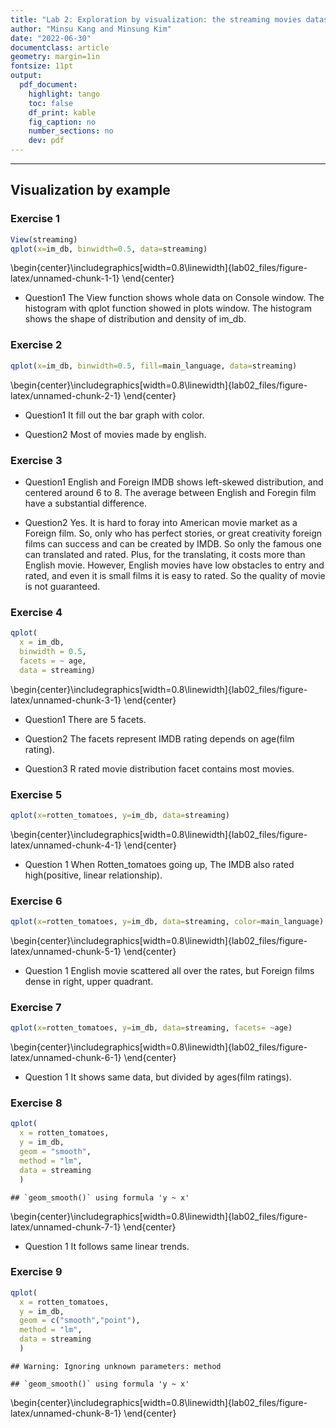 ```yaml
---
title: "Lab 2: Exploration by visualization: the streaming movies dataset"
author: "Minsu Kang and Minsung Kim"
date: "2022-06-30"
documentclass: article
geometry: margin=1in
fontsize: 11pt
output:
  pdf_document:
    highlight: tango
    toc: false
    df_print: kable
    fig_caption: no
    number_sections: no
    dev: pdf
---
```




* * *

## Visualization by example

### Exercise 1

```r
View(streaming)
qplot(x=im_db, binwidth=0.5, data=streaming)
```



\begin{center}\includegraphics[width=0.8\linewidth]{lab02_files/figure-latex/unnamed-chunk-1-1} \end{center}
* Question1
    The View function shows whole data on Console window. The histogram with qplot function showed in plots window. The histogram shows the shape of distribution and density of im_db.

### Exercise 2

```r
qplot(x=im_db, binwidth=0.5, fill=main_language, data=streaming)
```



\begin{center}\includegraphics[width=0.8\linewidth]{lab02_files/figure-latex/unnamed-chunk-2-1} \end{center}

* Question1
    It fill out the bar graph with color.

* Question2
    Most of movies made by english.

### Exercise 3
* Question1
    English and Foreign IMDB shows left-skewed distribution, and centered around 6 to 8. The average between English and Foregin film have a substantial difference.

* Question2
    Yes. It is hard to foray into American movie market as a Foreign film. So, only who has perfect stories, or great creativity foreign films can success and can be created by IMDB. So only the famous one can translated and rated. Plus, for the translating, it costs more than English movie. However, English movies have low obstacles to entry and rated, and even it is small films it is easy to rated. So the quality of movie is not guaranteed.

### Exercise 4

```r
qplot(
  x = im_db, 
  binwidth = 0.5, 
  facets = ~ age,
  data = streaming)
```



\begin{center}\includegraphics[width=0.8\linewidth]{lab02_files/figure-latex/unnamed-chunk-3-1} \end{center}
* Question1
    There are 5 facets.

* Question2
    The facets represent IMDB rating depends on age(film rating).

* Question3
    R rated movie distribution facet contains most movies.
    
### Exercise 5

```r
qplot(x=rotten_tomatoes, y=im_db, data=streaming)
```



\begin{center}\includegraphics[width=0.8\linewidth]{lab02_files/figure-latex/unnamed-chunk-4-1} \end{center}
* Question 1
    When Rotten_tomatoes going up, The IMDB also rated high(positive, linear relationship).

### Exercise 6

```r
qplot(x=rotten_tomatoes, y=im_db, data=streaming, color=main_language)
```



\begin{center}\includegraphics[width=0.8\linewidth]{lab02_files/figure-latex/unnamed-chunk-5-1} \end{center}
* Question 1
    English movie scattered all over the rates, but Foreign films dense in right, upper quadrant.
    
### Exercise 7

```r
qplot(x=rotten_tomatoes, y=im_db, data=streaming, facets= ~age)
```



\begin{center}\includegraphics[width=0.8\linewidth]{lab02_files/figure-latex/unnamed-chunk-6-1} \end{center}
* Question 1
    It shows same data, but divided by ages(film ratings).

### Exercise 8

```r
qplot(
  x = rotten_tomatoes, 
  y = im_db, 
  geom = "smooth", 
  method = "lm", 
  data = streaming
  )
```

```
## `geom_smooth()` using formula 'y ~ x'
```



\begin{center}\includegraphics[width=0.8\linewidth]{lab02_files/figure-latex/unnamed-chunk-7-1} \end{center}
* Question 1
    It follows same linear trends.

### Exercise 9

```r
qplot(
  x = rotten_tomatoes, 
  y = im_db, 
  geom = c("smooth","point"), 
  method = "lm", 
  data = streaming
  )
```

```
## Warning: Ignoring unknown parameters: method
```

```
## `geom_smooth()` using formula 'y ~ x'
```



\begin{center}\includegraphics[width=0.8\linewidth]{lab02_files/figure-latex/unnamed-chunk-8-1} \end{center}

